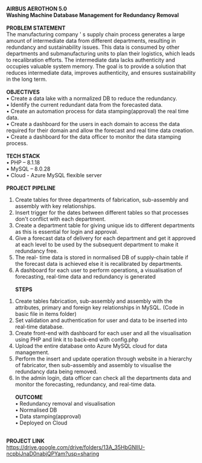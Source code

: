 <b>AIRBUS AEROTHON 5.0<br>
Washing Machine Database Management for Redundancy Removal</b><br><br>
<b>PROBLEM STATEMENT</b><br>
The manufacturing company ' s supply chain process generates a large amount of intermediate data from different departments, resulting in redundancy and sustainability issues. This data is consumed by other departments and submanufacturing units to plan their logistics, which leads to recalibration efforts. The intermediate data lacks authenticity and occupies valuable system memory. The goal is to provide a solution that reduces intermediate data, improves authenticity, and ensures sustainability in the long term.<br><br>
<b>OBJECTIVES</b><br>
•	Create a data lake with a normalized DB to reduce the redundancy. <br>
•	Identify the current redundant data from the forecasted data. <br>
•	Create an automation process for data stamping(approval) the real time data. <br>
•	Create a dashboard for the users in each domain to access the data required for their domain and allow the forecast and real time data creation. <br>
•	Create a dashboard for the data officer to monitor the data stamping process.<br><br>
<b>TECH STACK</b><br>
•	PHP – 8.1.18<br>
•	MySQL – 8.0.28<br>
•	Cloud - Azure MySQL flexible server<br><br>
<b>PROJECT PIPELINE</b><br>
1.	Create tables for three departments of fabrication, sub-assembly and assembly with key relationships.<br>
2.	Insert trigger for the dates between different tables so that processes don't conflict with each department.<br>
3.	Create a department table for giving unique ids to different departments as this is essential for login and approval.<br>
4.	Give a forecast data of delivery for each department and get it approved at each level to be used by the subsequent department to make it redundancy free.<br>
5.	The real- time data is stored in normalised DB of supply-chain table if the forecast data is achieved else it is recalibrated by departments.<br>
6.	A dashboard for each user to perform operations, a visualisation of forecasting, real-time data and redundancy is generated<br><br>
  <b>STEPS</b><br>
1)	Create tables fabrication, sub-assembly and assembly with the attributes, primary and foreign key relationships in MySQL. (Code in basic file in items folder)<br>
2)	Set validation and authentication for user and data to be inserted into real-time database.<br>
3)	Create front-end with dashboard for each user and all the visualisation using PHP and link it to back-end with config.php<br>
4)	Upload the entire database onto Azure MySQL cloud for data management.<br>
5)	Perform the insert and update operation through website in a hierarchy of fabricator, then sub-assembly and assembly to visualise the redundancy data being removed.<br>
6)	In the admin login, data officer can check all the departments data and monitor the forecasting, redundancy, and real-time data.<br><br>
<b>OUTCOME</b><br>
•	Redundancy removal and visualisation<br>
•	Normalised DB<br>
•	Data stamping(approval)<br>
•	Deployed on Cloud<br><br>

<b>PROJECT LINK</b><br>
https://drive.google.com/drive/folders/13A_35HbGNlIU-ncpbiJnaD0nabjQPYam?usp=sharing<br>
